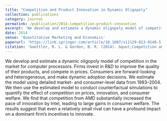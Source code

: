 ```yaml
---
title: "Competition and Product Innovation in Dynamic Oligopoly"
collection: publications
category: journal
permalink: /publication/2014-competition-product-innovation
excerpt: 'We develop and estimate a dynamic oligopoly model of competition in the market for computer processors.'
date: 2014
venue: 'Quantitative Marketing and Economics'
paperurl: 'https://link.springer.com/article/10.1007/s11129-013-9140-5'
citation: 'Goettler, R. L. & Gordon, B. R. (2014). &quot;Competition and Product Innovation in Dynamic Oligopoly.&quot; <i>Quantitative Marketing and Economics</i>. 12(1), 1-42.'
---
```


We develop and estimate a dynamic oligopoly model of competition in the market for computer processors. Firms invest in R&D to improve the quality of their products, and compete in prices. Consumers are forward-looking and heterogeneous, and make dynamic adoption decisions. We estimate the model using detailed market- and consumer-level data from 1993–2004. We then use the estimated model to conduct counterfactual simulations to quantify the effect of competition on prices, innovation, and consumer welfare. We find that competition from AMD substantially increased the pace of innovation by Intel, leading to large gains in consumer welfare. The results suggest that even a relatively small rival can have a profound impact on a dominant firm’s incentives to innovate.